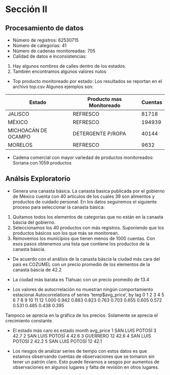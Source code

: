 # Sección II
## Procesamiento de datos
* Número de registros: 62530715
* Número de categorias: 41
* Número de cadenas monitoreadas: 705
* Calidad de datos e inconsistencias:
1. Hay algunos nombres de calles dentro de los estados.
2. También encontramos algunos valores nulos
* Top producto monitoreado por estado: Los resultados se reportan en el archivo top.csv
Algunos ejemplos son:

|Estado|Producto mas Monitoreado|Cuentas|
|-|-|-|
|JALISCO|	REFRESCO|	81718|
|MÉXICO|	REFRESCO	|194939|
|MICHOACÁN DE OCAMPO|	DETERGENTE P/ROPA	|40144|
|MORELOS|	REFRESCO|	9632|

* Cadena comercial con mayor variedad de productos monitoreados: Soriana con 1059 productos


## Análsis Exploratorio
* Genera una canasta básica.
La canasta basica publicada por el gobierno de México cuenta con 40 artículos de los cuales 39 son alimentos y productos de cuidado personal.
En los datos seguiremos el siguiente proceso para seleccionar la canasta básica:
1. Quitamos todos los elementos de categorias que no están en la canasta báscia del gobierno.
2. Seleccionamos los 40 productos con más registros. Suponiendo que los productos básicos son los que más se monitorean.
3. Removemos los municipios que tienen menos de 1000 cuentas.
Con esos pasos obtenemos una lista que contiene los productos de la canasta báscia.

* De acuerdo con el análisis de la canasta báscia la ciudad más cara del país es COZUMEL con un precio promedio de los elementos de la canasta báscia de 42.2
* La ciudad más barata es Tlahuac con un precio promedio de 13.4


* Los valores de autocrrelación no muestran ningún comportamiento estacional
Autocorrelations of series ‘temp$avg_price’, by lag
    0     1     2     3     4     5     6     7     8     9    10    11    12
1.000 0.942 0.883 0.823 0.763 0.703 0.655 0.605 0.572 0.531 0.485 0.438 0.395

Tampoco se aprecia en la gráfica de los precios.
Solamente se aprecia el crecimiento constante.

* El estado más caro es
estado          month avg_price
  <chr>           <int>     <dbl>
1 SAN LUIS POTOSÍ     3      42.7
2 SAN LUIS POTOSÍ     4      42.6
3 GUERRERO           12      42.6
4 SAN LUIS POTOSÍ     2      42.2
5 SAN LUIS POTOSÍ    12      42.1

* Los riesgos de analizar series de tiempo con estos datos es que estamos observando cuentas de observaciones que se tomaron sin tener un patrón claro. Esto puede llevarnos a sesgos por aumentos de observaciones en algunos lugares y falta de revisión en otros lugares.
